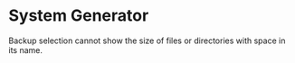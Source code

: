# System Generator

Backup selection cannot show the size of files or directories with space in its name.
